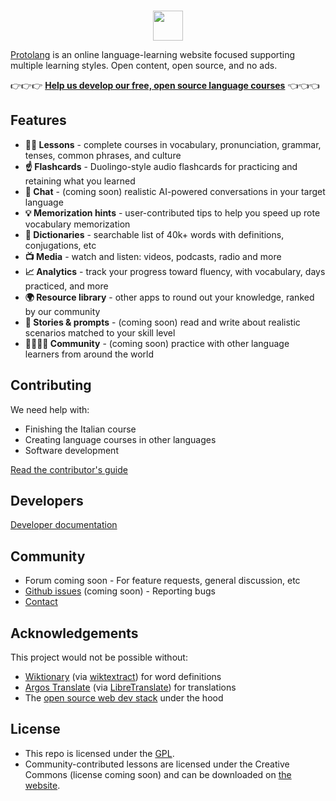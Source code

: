 <p align="center">
  <br />
  <picture>
    <source media="(prefers-color-scheme: dark)" srcset="https://user-images.githubusercontent.com/231851/219878191-d671e609-3365-45ca-b739-140eed7f45d0.png">
    <img src="https://user-images.githubusercontent.com/231851/219878190-4eff0ab8-2de7-4a89-86b6-3c9ecd4a8482.png" height="48">
  </picture>
  <br />
</p>

[Protolang](https://protolang.com/about) is an online language-learning website focused supporting multiple learning styles. Open content, open source, and no ads.

👉👉👉 **[Help us develop our free, open source language courses](contributing.md)** 👈👈👈

## Features

- **🧑‍🏫 Lessons** - complete courses in vocabulary, pronunciation, grammar, tenses, common phrases, and culture
- **☝️ Flashcards** - Duolingo-style audio flashcards for practicing and retaining what you learned
- **💬 Chat** - (coming soon) realistic AI-powered conversations in your target language
- **💡 Memorization hints** - user-contributed tips to help you speed up rote vocabulary memorization
- **📖 Dictionaries** - searchable list of 40k+ words with definitions, conjugations, etc
- **📺 Media** - watch and listen: videos, podcasts, radio and more
- **📈 Analytics** - track your progress toward fluency, with vocabulary, days practiced, and more
- **🌍 Resource library** - other apps to round out your knowledge, ranked by our community
- **🏰 Stories &amp; prompts** - (coming soon) read and write about realistic scenarios matched to your skill level
- **👨‍👩‍👧‍👦 Community** - (coming soon) practice with other language learners from around the world

## Contributing

We need help with:

- Finishing the Italian course
- Creating language courses in other languages
- Software development

[Read the contributor's guide](contributing.md)

## Developers

[Developer documentation](developers.md)

## Community

- Forum coming soon - For feature requests, general discussion, etc
- [Github issues](https://github.com/sampl/protolang/issues) (coming soon) - Reporting bugs
- [Contact](https://protolang.com/contact)

## Acknowledgements

This project would not be possible without:

- [Wiktionary](https://en.wiktionary.org/) (via [wiktextract](https://github.com/tatuylonen/wiktextract)) for word definitions
- [Argos Translate](https://github.com/argosopentech/argos-translate/) (via [LibreTranslate](https://libretranslate.com/)) for translations
- The [open source web dev stack](https://github.com/sampl/protolang/network/dependencies) under the hood

## License

- This repo is licensed under the [GPL](license.txt).
- Community-contributed lessons are licensed under the Creative Commons (license coming soon) and can be downloaded on [the website](https://protolang.com/it/lessons).
